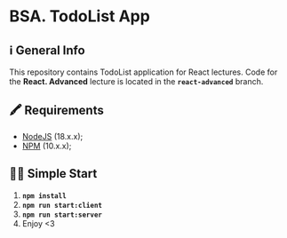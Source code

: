 # BSA. TodoList App

## ℹ️ General Info

This repository contains TodoList application for React lectures. Code for the **React. Advanced** lecture is located in the **`react-advanced`** branch.

## 🖍 Requirements

- [NodeJS](https://nodejs.org/en/) (18.x.x);
- [NPM](https://www.npmjs.com/) (10.x.x);

## 🏃‍♂️ Simple Start

1. **`npm install`**
2. **`npm run start:client`**
3. **`npm run start:server`**
4. Enjoy <3
